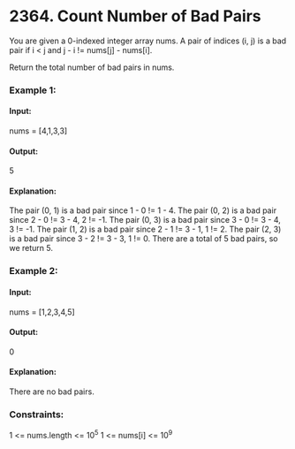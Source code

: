 # 2364. Count Number of Bad Pairs
You are given a 0-indexed integer array nums. A pair of indices (i, j) is a bad pair if i < j and j - i != nums[j] - nums[i].

Return the total number of bad pairs in nums.

### Example 1:
#### Input: 
nums = [4,1,3,3]
#### Output:
5
#### Explanation: 
The pair (0, 1) is a bad pair since 1 - 0 != 1 - 4.
The pair (0, 2) is a bad pair since 2 - 0 != 3 - 4, 2 != -1.
The pair (0, 3) is a bad pair since 3 - 0 != 3 - 4, 3 != -1.
The pair (1, 2) is a bad pair since 2 - 1 != 3 - 1, 1 != 2.
The pair (2, 3) is a bad pair since 3 - 2 != 3 - 3, 1 != 0.
There are a total of 5 bad pairs, so we return 5.

### Example 2:
#### Input:
nums = [1,2,3,4,5]
#### Output:
0
#### Explanation: 
There are no bad pairs.
 
### Constraints:
1 <= nums.length <= $`10^5`$
1 <= nums[i] <= $`10^9`$
